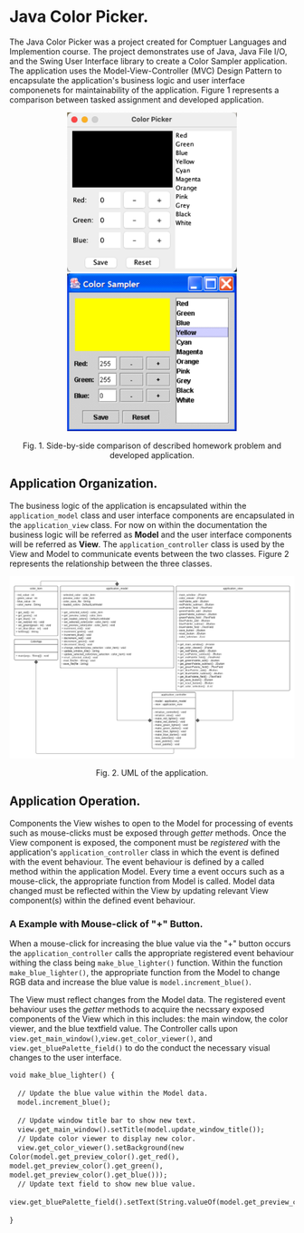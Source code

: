 # Java Color Picker.
The Java Color Picker was a project created for Comptuer Languages and Implemention course. The project demonstrates use of Java, Java File I/O, and the Swing User Interface library to create a Color Sampler application. The application uses the Model-View-Controller (MVC) Design Pattern to encapsulate the application's business logic and user interface componenets for maintainability of the application. Figure 1 represents a comparison between tasked assignment and developed application. 

<p float="left" align="center">
<img src="./Images/Image1.png" alt="Initial start up of the Color Picker application." style="width:300px;"/>
<img src="./Images/Image2.png" alt="Color Picker application from Assigned Homework." style="width:300px;"/>
 </p>
 <p align="center">
 Fig. 1. Side-by-side comparison of described homework problem and developed application. 
 </p>

## Application Organization.

The business logic of the application is encapsulated within the `application_model` class and user interface components are encapsulated in the `application_view` class. For now on within the documentation the business logic will be referred as **Model** and the user interface components will be referred as **View**. The `application_controller` class is used by the View and Model to communicate events between the two classes. Figure 2 represents the relationship between the three classes. 

<p align="center">
<img src="./Images/Image3.png" alt="UML Drawing of Color Picker application." style="width:800px;"/>
</p>
<p align="center">
 Fig. 2. UML of the application. 
 </p>

## Application Operation.
Components the View wishes to open to the Model for processing of events such as mouse-clicks must be exposed through *getter* methods. Once the View component is exposed, the component must be *registered* with the application's `application_controller` class in which the event is defined with the event behaviour. The event behaviour is defined by a called method within the application Model. Every time a event occurs such as a mouse-click, the appropriate function from Model is called. Model data changed must be reflected within the View by updating relevant View component(s) within the defined event behaviour. 

### A Example with Mouse-click of "+" Button.
When a mouse-click for increasing the blue value via the "+" button occurs the `application_controller` calls the appropriate registered event behaviour withing the class being `make_blue_lighter()` function. Within the function `make_blue_lighter()`, the appropriate function from the Model to change RGB data and increase the blue value is `model.increment_blue()`. 



The View must reflect changes from the Model data. The registered event behaviour uses the *getter* methods to acquire the necssary exposed components of the View which in this includes: the main window, the color viewer, and the blue textfield value. The Controller calls upon `view.get_main_window()`,`view.get_color_viewer()`, and `view.get_bluePalette_field()` to do the conduct the necessary visual changes to the user interface. 

```
void make_blue_lighter() {

  // Update the blue value within the Model data.
  model.increment_blue();
  
  // Update window title bar to show new text.
  view.get_main_window().setTitle(model.update_window_title());
  // Update color viewer to display new color.
  view.get_color_viewer().setBackground(new Color(model.get_preview_color().get_red(), model.get_preview_color().get_green(), model.get_preview_color().get_blue()));
  // Update text field to show new blue value.
  view.get_bluePalette_field().setText(String.valueOf(model.get_preview_color().get_blue()));

}
```
